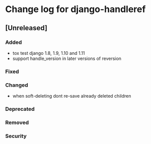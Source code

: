 
# Change log for django-handleref

## [Unreleased]
### Added
- tox test django 1.8, 1.9, 1.10 and 1.11
- support handle_version in later versions of reversion
### Fixed
### Changed
- when soft-deleting dont re-save already deleted children
### Deprecated
### Removed
### Security
